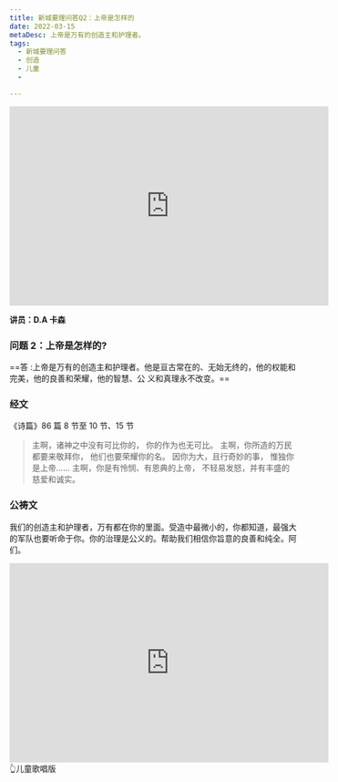 ```yaml
---
title: 新城要理问答Q2：上帝是怎样的
date: 2022-03-15
metaDesc: 上帝是万有的创造主和护理者。
tags:
  - 新城要理问答
  - 创造
  - 儿童
  - 

---
```



<iframe width="560" height="350" src="https://www.geshandi.top/api/v3/file/get/1646/%E6%96%B0%E5%9F%8EQ2%20-%20%E4%B8%8A%E5%B8%9D%E6%98%AF%E4%BB%80%E9%BA%BC%E6%A8%A3%E7%9A%84%E4%B8%8A%E5%B8%9D,%20%E5%8D%A1%E6%A3%AE.mp4?sign=QldrqHMg1akjLQsMu-dIbXY8ViLh1YxZcCT080VJBUI%3D%3A0" frameborder="0" allowfullscreen></iframe>

**讲员：D.A 卡森**

### 问题 2：上帝是怎样的?

==答 :上帝是万有的创造主和护理者。他是亘古常在的、无始无终的，他的权能和完美，他的良善和荣耀，他的智慧、公 义和真理永不改变。==

### 经文
《诗篇》86 篇 8 节至 10 节、15 节

 > 主啊，诸神之中没有可比你的，
 你的作为也无可比。
 主啊，你所造的万民都要来敬拜你，
 他们也要荣耀你的名。
 因你为大，且行奇妙的事，
 惟独你是上帝......
 主啊，你是有怜悯、有恩典的上帝，
 不轻易发怒，并有丰盛的慈爱和诚实。

### 公祷文

我们的创造主和护理者，万有都在你的里面。受造中最微小的，你都知道，最强大的军队也要听命于你。你的治理是公义的。帮助我们相信你旨意的良善和纯全。阿们。


<iframe width="560" height="350" src="https://www.geshandi.top/api/v3/file/get/1582/045%20-%20Q2%20What%20Is%20God.mp4?sign=vlw5Q0LxpJVvgFhYM1Sa0kuUWrjqmt3kp1_dx4-EzDc%3D%3A0" frameborder="0" allowfullscreen></iframe>
👆儿童歌唱版